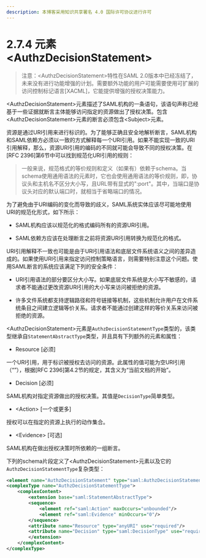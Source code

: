 ```yaml
---
description: 本博客采用知识共享署名 4.0 国际许可协议进行许可
---
```


# 2.7.4 元素\<AuthzDecisionStatement\>

> 注意：\<AuthzDecisionStatement\>特性在SAML 2.0版本中已经冻结了，未来没有进行功能增强的计划。需要额外功能的用户可能需要使用可扩展的访问控制标记语言[XACML]，它能提供增强的授权决策能力。

\<AuthzDecisionStatement\>元素描述了SAML机构的一条语句，该语句声称已经基于一些证据就断言主体能够访问指定的资源做出了授权决策。包含\<AuthzDecisionStatement\>元素的断言必须包含\<Subject\>元素。

资源是通过URI引用来进行标识的。为了能够正确且安全地解析断言，SAML机构和SAML依赖方必须以一致的方式解释每一个URI引用。如果不能实现一致的URI引用解释，那么，资源URI引用的编码的不同就可能会导致不同的授权决策。在[RFC 2396]第6节中可以找到规范化URI引用的规则：

> 一般来说，规范格式的等价规则和定义（如果有）依赖于schema。当schema使用通用语法的元素时，它也会使用通用语法的等价规则，即，协议头和主机名不区分大小写，且URL带有显式的":port"。其中，当端口是协议头对应的默认端口时，就相当于省略端口的情况。


为了避免由于URI编码的变化而导致的歧义，SAML系统实体应该尽可能地使用URI的规范化形式，如下所示：

+ SAML机构应该以规范化的格式编码所有的资源URI引用。

+ SAML依赖方应该在处理断言之前将资源URI引用转换为规范化的格式。

URI引用解释不一致也可能是由于URI引用语法和底层文件系统语义之间的差异造成的。如果使用URI引用来指定访问控制策略语言，则需要特别注意这个问题。使用SAML断言的系统应该满足下列的安全条件：

+ URI引用语法的部分要区分大小写。如果底层文件系统是大小写不敏感的，请求者不能通过更改资源URI引用的大小写来访问被拒绝的资源。

+ 许多文件系统都支持逻辑路径和符号链接等机制，这些机制允许用户在文件系统条目之间建立逻辑等价关系。请求者不能通过创建这样的等价关系来访问被拒绝的资源。


\<AuthzDecisionStatement\>元素是```AuthzDecisionStatementType```类型的，该类型继承自```StatementAbstractType```类型，并且具有下列额外的元素和属性：

+ Resource [必须]

一个URI引用，用于标识被授权去访问的资源。此属性的值可能为空URI引用（“”），根据[RFC 2396]第4.2节的规定，其含义为“当前文档的开始”。

+ Decision [必须]

SAML机构对指定资源做出的授权决策。其值是```DecisionType```简单类型。

+ \<Action\> [一个或更多]

授权可以在指定的资源上执行的动作集合。

+ \<Evidence\> [可选]

SAML机构在做出授权决策时所依赖的一组断言。

下列的schema片段定义了\<AuthzDecisionStatement\>元素以及它的```AuthzDecisionStatementType```复杂类型：

```xml
<element name="AuthzDecisionStatement" type="saml:AuthzDecisionStatementType"/>
<complexType name="AuthzDecisionStatementType">
    <complexContent>
        <extension base="saml:StatementAbstractType">
        <sequence>
            <element ref="saml:Action" maxOccurs="unbounded"/>
            <element ref="saml:Evidence" minOccurs="0"/>
        </sequence>
        <attribute name="Resource" type="anyURI" use="required"/>
        <attribute name="Decision" type="saml:DecisionType" use="required"/>
        </extension>
    </complexContent>
</complexType>
```


